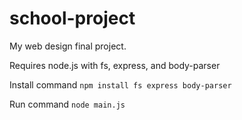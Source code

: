 # school-project
My web design final project.

Requires node.js with fs, express, and body-parser

Install command `npm install fs express body-parser`

Run command `node main.js`
